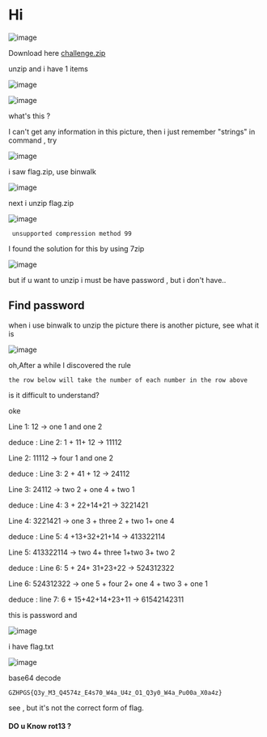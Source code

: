 # Hi 

![image](https://user-images.githubusercontent.com/65381453/132948094-16b45476-a3f7-498e-b75f-32e06f2a08e7.png)

Download here [challenge.zip](https://github.com/anhchangmutrang/CTF/files/7147838/challenge.zip)

unzip and i have 1 items

![image](https://user-images.githubusercontent.com/65381453/132948264-1a60e349-a28f-4ef6-a3a8-559cb9e43c06.png)

![image](https://user-images.githubusercontent.com/65381453/132948336-4aff469f-94cc-48c4-9b5c-61e87cf47dcb.png)

what's this ?

I can't get any information in this picture, then i just remember "strings" in command , try

![image](https://user-images.githubusercontent.com/65381453/132948423-1adf1222-1f51-4a4d-94f3-ce791d2a6b5d.png)

i saw flag.zip, use binwalk 

![image](https://user-images.githubusercontent.com/65381453/132948437-39ab54a1-f2ab-48c9-a2c8-6e463272c899.png)

next i unzip flag.zip 

![image](https://user-images.githubusercontent.com/65381453/132948507-59cbd46d-42f1-422b-81bf-4c5c788ee270.png)

```
 unsupported compression method 99
```

I found the solution for this by using 7zip

![image](https://user-images.githubusercontent.com/65381453/132948642-837dc36c-eef1-4a60-8d1a-6f3416561e57.png)

but if u want to unzip i must be have password , but i don't have..

## Find password
when i use binwalk to unzip the picture there is another picture, see what it is

![image](https://user-images.githubusercontent.com/65381453/132948785-55d3a752-9af7-4dd7-ab8c-1eff44075998.png)

oh,After a while I discovered the rule

```
the row below will take the number of each number in the row above 
```
is it difficult to understand? 

oke

Line 1: 12 -> one 1 and one 2

deduce : Line 2: 1 + 11+ 12 -> 11112

Line 2: 11112 -> four 1 and one 2

deduce : Line 3: 2 + 41 + 12 -> 24112

Line 3: 24112 -> two 2 + one 4 + two 1

deduce : Line 4: 3 + 22+14+21 -> 3221421

Line 4: 3221421 -> one 3 + three 2 + two 1+ one 4

deduce : Line 5: 4 +13+32+21+14 -> 413322114

Line 5: 413322114 -> two 4+ three 1+two 3+ two 2

deduce : Line 6: 5 + 24+ 31+23+22 -> 524312322

Line 6: 524312322 -> one 5 + four 2+ one 4 + two 3 + one 1

deduce : line 7: 6 + 15+42+14+23+11 -> 61542142311

this is password and 

![image](https://user-images.githubusercontent.com/65381453/132949626-c53f0e1a-1f7c-4db3-b019-41cbb6027321.png)

i have flag.txt

![image](https://user-images.githubusercontent.com/65381453/132949641-ad15ac4a-e45b-44ee-8063-6f9a7d81a909.png)

base64 decode



```
GZHPGS{Q3y_M3_Q4574z_E4s70_W4a_U4z_O1_Q3y0_W4a_Pu00a_X0a4z}
```

see , but it's not the correct form of flag.

#### DO u Know rot13 ?


